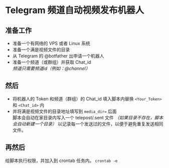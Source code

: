 # Telegram 频道自动视频发布机器人
## 准备工作
- 准备一个有网络的 VPS 或者 Linux 系统
- 准备一个满是视频文件的目录
- 从 Telegram 的 @botfather 出申请一个机器人
- 准备一个频道（或群组）并获取 Chat_id  
*频道只需要频道id（例如：@channel）*

## 然后
- 将机器人的 Token 和频道（群组）的 Chat_id 填入脚本内替换 `<Your_Token>` 和 `<Chat_id>` 内
- 并将满是视频文件的目录地址填写到 `media_dir=` 后面  
脚本会自动在家目录内写入一个 telepost/.sent 文件 *（如果目录不存在，脚本会自动新建一个目录）* 以记录每一个发送过的文件，以便于避免重复发送相同文件。  
## 再然后
给脚本执行权限，并加入到 crontab 任务内。
`crontab -e`
